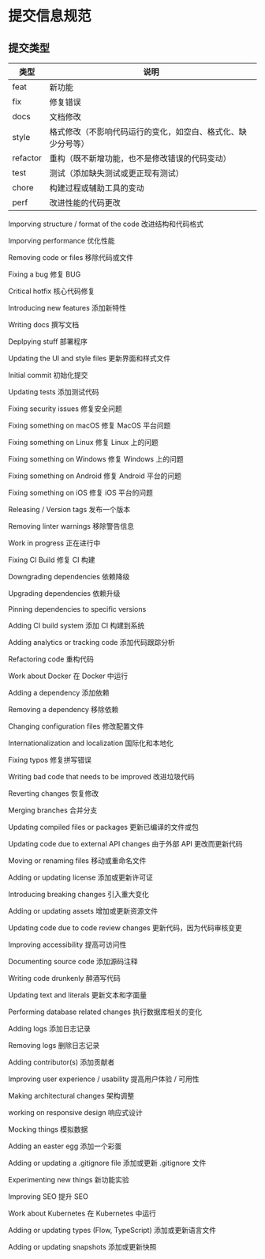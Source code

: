 # 提交信息规范

## 提交类型

| 类型     | 说明                                                         |
| -------- | ------------------------------------------------------------ |
| feat     | 新功能                                                       |
| fix      | 修复错误                                                     |
| docs     | 文档修改                                                     |
| style    | 格式修改（不影响代码运行的变化，如空白、格式化、缺少分号等） |
| refactor | 重构（既不新增功能，也不是修改错误的代码变动）               |
| test     | 测试（添加缺失测试或更正现有测试）                           |
| chore    | 构建过程或辅助工具的变动                                     |
| perf     | 改进性能的代码更改                                           |

Imporving structure / format of the code 改进结构和代码格式

Imporving performance 优化性能

Removing code or files 移除代码或文件

Fixing a bug 修复 BUG

Critical hotfix 核心代码修复

Introducing new features 添加新特性

Writing docs 撰写文档

Deplpying stuff 部署程序

Updating the UI and style files 更新界面和样式文件

Initial commit 初始化提交

Updating tests 添加测试代码

Fixing security issues 修复安全问题

Fixing something on macOS 修复 MacOS 平台问题

Fixing something on Linux 修复 Linux 上的问题

Fixing something on Windows 修复 Windows 上的问题

Fixing something on Android 修复 Android 平台的问题

Fixing something on iOS 修复 iOS 平台的问题

Releasing / Version tags 发布一个版本

Removing linter warnings 移除警告信息

Work in progress 正在进行中

Fixing CI Build 修复 CI 构建

Downgrading dependencies 依赖降级

Upgrading dependencies 依赖升级

Pinning dependencies to specific versions

Adding CI build system 添加 CI 构建到系统

Adding analytics or tracking code 添加代码跟踪分析

Refactoring code 重构代码

Work about Docker 在 Docker 中运行

Adding a dependency 添加依赖

Removing a dependency 移除依赖

Changing configuration files 修改配置文件

Internationalization and localization 国际化和本地化

Fixing typos 修复拼写错误

Writing bad code that needs to be improved 改进垃圾代码

Reverting changes 恢复修改

Merging branches 合并分支

Updating compiled files or packages 更新已编译的文件或包

Updating code due to external API changes 由于外部 API 更改而更新代码

Moving or renaming files 移动或重命名文件

Adding or updating license 添加或更新许可证

Introducing breaking changes 引入重大变化

Adding or updating assets 增加或更新资源文件

Updating code due to code review changes 更新代码，因为代码审核变更

Improving accessibility 提高可访问性

Documenting source code 添加源码注释

Writing code drunkenly 醉酒写代码

Updating text and literals 更新文本和字面量

Performing database related changes 执行数据库相关的变化

Adding logs 添加日志记录

Removing logs 删除日志记录

Adding contributor(s) 添加贡献者

Improving user experience / usability 提高用户体验 / 可用性

Making architectural changes 架构调整

working on responsive design 响应式设计

Mocking things 模拟数据

Adding an easter egg 添加一个彩蛋

Adding or updating a .gitignore file 添加或更新 .gitignore 文件

Experimenting new things 新功能实验

Improving SEO 提升 SEO

Work about Kubernetes 在 Kubernetes 中运行

Adding or updating types (Flow, TypeScript) 添加或更新语言文件

Adding or updating snapshots 添加或更新快照
